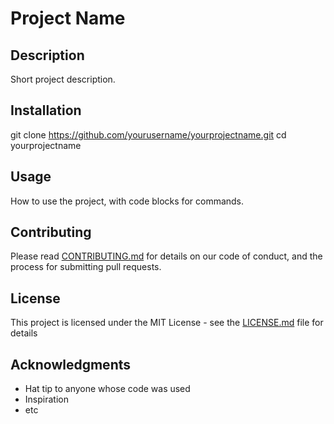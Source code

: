 # Project Name

## Description
Short project description.

## Installation
git clone https://github.com/yourusername/yourprojectname.git
cd yourprojectname

## Usage
How to use the project, with code blocks for commands.

## Contributing
Please read [CONTRIBUTING.md](link) for details on our code of conduct, and the process for submitting pull requests.

## License
This project is licensed under the MIT License - see the [LICENSE.md](LICENSE.md) file for details

## Acknowledgments
- Hat tip to anyone whose code was used
- Inspiration
- etc


